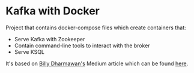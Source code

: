 # Kafka with Docker

Project that contains docker-compose files which create containers that:
- Serve Kafka with Zookeeper
- Contain command-line tools to interact with the broker
- Serve KSQL

It's based on [Billy Dharmawan's](https://billydharmawan.medium.com) Medium article which can be found [here](https://betterprogramming.pub/your-local-event-driven-environment-using-dockerised-kafka-cluster-6e84af09cd95).